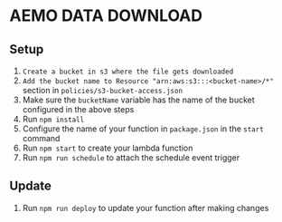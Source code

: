 AEMO DATA DOWNLOAD
========================

## Setup

1. `Create a bucket in s3 where the file gets downloaded`
2. `Add the bucket name to Resource "arn:aws:s3:::<bucket-name>/*"` section in `policies/s3-bucket-access.json`
3. Make sure the `bucketName` variable has the name of the bucket configured in the above steps
4. Run `npm install`
5. Configure the name of your function in `package.json` in the `start` command
6. Run `npm start` to create your lambda function
7. Run `npm run schedule` to attach the schedule event trigger

## Update

1. Run `npm run deploy` to update your function after making changes
